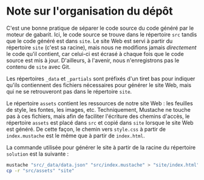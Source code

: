 # Note sur l'organisation du dépôt

C'est une bonne pratique de séparer le code source du code généré
par le moteur de gabarit. Ici, le code source se trouve dans le
répertoire `src` tandis que le code généré est dans `site`. Le site
Web est servi à partir du répertoire `site` (c'est sa racine), mais
nous ne modifions jamais *directement* le code qu'il contient, car
celui-ci est écrasé à chaque fois que le code source est mis à jour.
D'ailleurs, à l'avenir, nous n'enregistrons pas le contenu de `site`
avec Git.

Les répertoires `_data` et `_partials` sont préfixés d'un tiret bas
pour indiquer qu'ils contiennent des fichiers nécessaires pour
générer le site Web, mais qui ne se retrouveront pas dans le
répertoire `site`.

Le répertoire `assets` contient les ressources de notre site Web :
les feuilles de style, les fontes, les images, etc. Techniquement,
Mustache ne touche pas à ces fichiers, mais afin de faciliter
l'écriture des chemins d'accès, le répertoire `assets` est placé
dans `src` et copié dans `site` lorsque le site Web est généré. De
cette façon, le chemin vers `style.css` à partir de `index.mustache`
est le même que à partir de `index.html`.

La commande utilisée pour générer le site à partir de la racine du
répertoire `solution` est la suivante :

```sh
mustache "src/_data/data.json" "src/index.mustache" > "site/index.html" &&
cp -r "src/assets" "site"
```